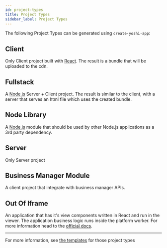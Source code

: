 ```yaml
---
id: project-types
title: Project Types
sidebar_label: Project Types
---
```


The following Project Types can be generated using `create-yoshi-app`:

## Client

Only Client project built with [React](https://reactjs.org/). The result is a bundle that will be uploaded to the cdn.

## Fullstack

A [Node.js](https://nodejs.org/en/) Server + Client project. The result is similar to the client, with a server that serves an html file which uses the created bundle.

## Node Library

A [Node.js](https://docs.npmjs.com/getting-started/creating-node-modules) module that should be used by other Node.js applications as a 3rd party dependency.

## Server

Only Server project

## Business Manager Module

A client project that integrate with business manager APIs.

## Out Of Iframe

An application that has it's view components written in React and run in the viewer.
The application business logic runs inside the platform worker.
For more information head to the [official docs](<https://bo.wix.com/wix-docs/client/client-frameworks#viewer-platform-(ooi)>).

---

For more information, see [the templates](https://github.com/wix/yoshi/tree/master/packages/create-yoshi-app/templates)
for those project types
